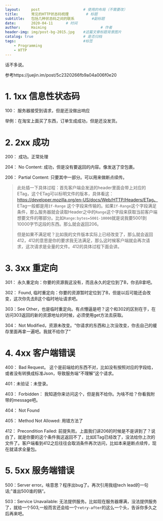 ```yaml
---
layout:     post   				    # 使用的布局（不需要改）
title:      常见的HTTP状态码梳理   		# 标题 
subtitle:   包括几种状态码之间的联系        #副标题
date:       2020-04-11		# 时间
author:     Haiming 						# 作者
header-img: img/post-bg-2015.jpg 	#这篇文章标题背景图片
catalog: true 						# 是否归档
tags:								#标签
    - Programming
    - HTTP
---
```


话不多说。

参考https://juejin.im/post/5c2320266fb9a04a006f0e20

# 1. 1xx 信息性状态码

100： 服务器接受到请求，但是还没做出响应

举例：在淘宝上面买了东西，订单生成成功，但是还没发货。

# 2. 2xx 成功

200： 成功。正常处理

204： No Content: 成功，但是没有要返回的内容。像发送了空包裹。

206： Partial Content: 只要其中一部分。可以用来做断点续传。

> 此处插一下具体过程：首先客户端会发送的header里面会带上对应的ETag，这个ETag可以标明文件的版本，具体看这：https://developer.mozilla.org/en-US/docs/Web/HTTP/Headers/ETag。 ETag一般都是用`If-Range` 这个字段来传输的。如果`If-Range`这个字段满足条件，那么服务器就会读取Header之中的`Range`这个字段来获取当前客户端想要文件的哪部分。比如`Range:bytes=5001-10000`就是说我要5001到10000字节这段的东西。那么就会返回206。
>
> 但是如果不满足呢？比如我的文件版本实际上已经改变了，那么就会返回412，412的意思是你的要求我无法满足，那么这时候客户端就会再次请求，这次请求是全量的文件。412的具体过程下面会讲。

# 3. 3xx 重定向

301： 永久重定向：你要的资源我这没有，而且永久的定位到了B，你去B拿吧。

302： Found, 临时重定向：你要的资源暂时定位到了B，但是以后可能还会改变，这次你先去B这个临时地址请求吧。

303：See Other，也是临时重定向。有点懵逼是吧？这个和302的区别在于，在访问303返回的新的资源地址的时候，必须使用get方法去获取。

304： Not Modified，资源未改变。“你请求的东西和上次没改变，你去自己的缓存里面再拿一遍吧。我就不给你了”

# 4. 4xx 客户端错误

400： Bad Request。 这个是前端给的东西不对，比如没有按照对应的字段给，或者没有转换成标准Json，导致服务端“不理解”这个请求。

401：未验证：未登录。

403： Forbidden： 我知道你来访问这个，但是我不给你。为啥不给？你看我附带的message吧。

404： Not Found

405： Method Not Allowed: 用错方法了

412： Precondition Failed: 前提失败。上面我们讲206的时候是不是讲到了？说白了，就是你要的这个条件我这返回不了，比如ETag已经改了，没法给你上次的文件了。客户端看到412之后往往会取消条件再次访问，比如本来是断点续传，现在就请求全量包。

# 5. 5xx 服务端错误

500：Server error。啥意思？程序出bug了。再次引用我组tech lead的一句话;"谁出500谁的锅“。

503：Service Unavailable: 无法提供服务。比如现在服务器爆满，没法提供服务了，就给一个503,一般而言还会给一个`retry-after`的这么一个头，告诉你多久之后再来吧。